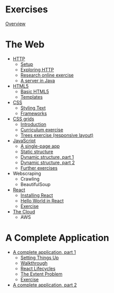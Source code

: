 # Exercises 

[Overview](./overview.md)

# The Web

- [HTTP](./http/index.md)
  - [Setup](./http/setup.md)
  - [Exploring HTTP](./http/explore.md)
  - [Research online exercise](./http/research.md)
  - [A server in Java](./http/server.md)
- [HTML5](./html5/index.md)
  - [Basic HTML5](./html5/basic.md)
  - [Templates](./html5/templates.md)
- [CSS](./css/index.md)
  - [Styling Text](./css/text.md)
  - [Frameworks](./css/framework.md)
- [CSS grids](./cssgrid/index.md)
  - [Introduction](./cssgrid/intro.md)
  - [Curriculum exercise](./cssgrid/curriculum.md)
  - [Trees exercise (responsive layout)](./cssgrid/trees.md)
- [JavaScript](./js/index.md)
  - [A single-page app](./js/single.md)
  - [Static structure](./js/static.md)
  - [Dynamic structure, part 1](./js/dynamic1.md)
  - [Dynamic structure, part 2](./js/dynamic2.md)
  - [Further exercises](./js/exercises.md)
- Webscraping
  - Crawling
  - BeautifulSoup 
- [React](./react/index.md)
  - [Installing React](./react/installing.md)
  - [Hello World in React](./react/hello.md)
  - [Exercise](./react/character.md)
- [The Cloud](./cloud/cloud1.md)
  - AWS

# A Complete Application
    
- [A complete application, part 1](./app1/index.md)
  - [Setting Things Up](./app1/setup.md)
  - [Walkthrough](./app1/walkthrough.md)
  - [React Lifecycles](./app1/lifecycle.md)
  - [The Extent Problem](./app1/extent.md)
  - [Exercise](./app1/ex.md)
- [A complete application, part 2](./app2/index.md)
